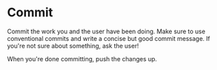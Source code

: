 # Commit

Commit the work you and the user have been doing. Make sure to use conventional commits and write a concise but good commit message.
If you're not sure about something, ask the user!

When you're done committing, push the changes up.
